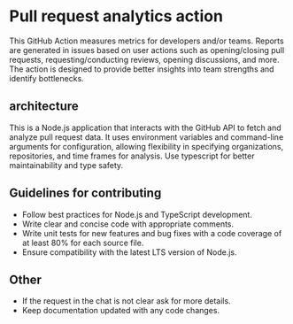 # Pull request analytics action

This GitHub Action measures metrics for developers and/or teams. Reports are generated in issues based on user actions such as opening/closing pull requests, requesting/conducting reviews, opening discussions, and more. The action is designed to provide better insights into team strengths and identify bottlenecks.

## architecture
This is a Node.js application that interacts with the GitHub API to fetch and analyze pull request data. It uses environment variables and command-line arguments for configuration, allowing flexibility in specifying organizations, repositories, and time frames for analysis.
Use typescript for better maintainability and type safety.


## Guidelines for contributing
- Follow best practices for Node.js and TypeScript development.
- Write clear and concise code with appropriate comments.
- Write unit tests for new features and bug fixes with a code coverage of at least 80% for each source file.
- Ensure compatibility with the latest LTS version of Node.js.

## Other
- If the request in the chat is not clear ask for more details.
- Keep documentation updated with any code changes.